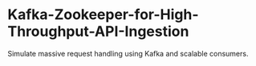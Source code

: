 # Kafka-Zookeeper-for-High-Throughput-API-Ingestion
Simulate massive request handling using Kafka and scalable consumers.
